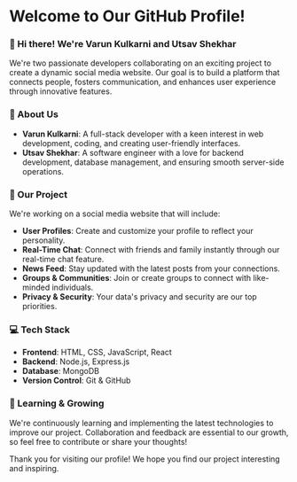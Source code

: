 # Welcome to Our GitHub Profile!

### 👋 Hi there! We're Varun Kulkarni and Utsav Shekhar

We're two passionate developers collaborating on an exciting project to create a dynamic social media website. Our goal is to build a platform that connects people, fosters communication, and enhances user experience through innovative features.

### 🌟 About Us

- **Varun Kulkarni**: A full-stack developer with a keen interest in web development, coding, and creating user-friendly interfaces.
- **Utsav Shekhar**: A software engineer with a love for backend development, database management, and ensuring smooth server-side operations.

### 🚀 Our Project

We're working on a social media website that will include:

- **User Profiles**: Create and customize your profile to reflect your personality.
- **Real-Time Chat**: Connect with friends and family instantly through our real-time chat feature.
- **News Feed**: Stay updated with the latest posts from your connections.
- **Groups & Communities**: Join or create groups to connect with like-minded individuals.
- **Privacy & Security**: Your data's privacy and security are our top priorities.

### 💻 Tech Stack

- **Frontend**: HTML, CSS, JavaScript, React
- **Backend**: Node.js, Express.js
- **Database**: MongoDB
- **Version Control**: Git & GitHub

### 🌱 Learning & Growing

We're continuously learning and implementing the latest technologies to improve our project. Collaboration and feedback are essential to our growth, so feel free to contribute or share your thoughts!

Thank you for visiting our profile! We hope you find our project interesting and inspiring.
